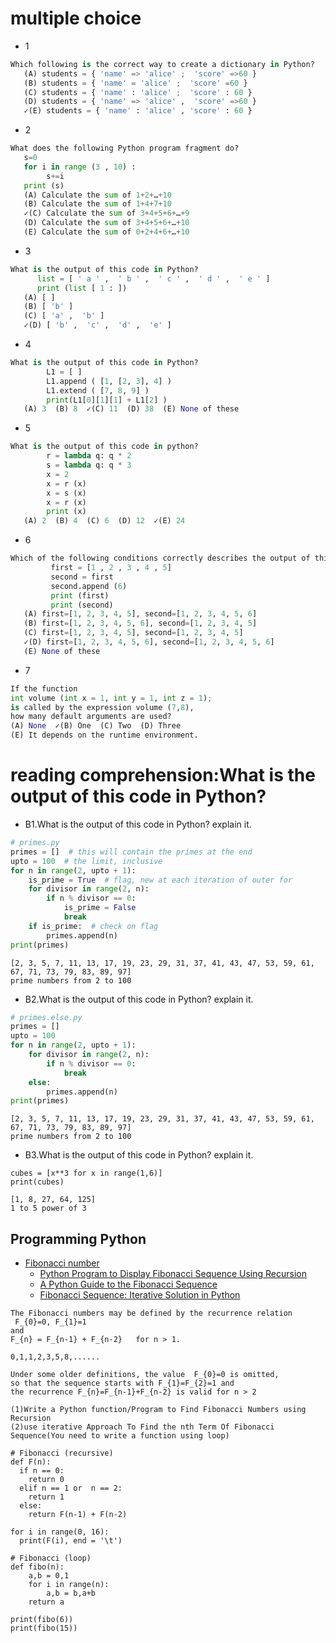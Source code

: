 # multiple choice
- 1
```python
Which following is the correct way to create a dictionary in Python?
   (A) students = { 'name' => 'alice' ;  'score' =>60 }
   (B) students = { 'name' = 'alice' ;  'score' =60 }
   (C) students = { 'name' : 'alice' ;  'score' : 60 }
   (D) students = { 'name' => 'alice' ,  'score' =>60 }
   ✓(E) students = { 'name' : 'alice' , 'score' : 60 }
```
- 2
```python
What does the following Python program fragment do?
   s=0
   for i in range (3 , 10) :
        s+=i
   print (s)
   (A) Calculate the sum of 1+2+…+10
   (B) Calculate the sum of 1+4+7+10
   ✓(C) Calculate the sum of 3+4+5+6+…+9
   (D) Calculate the sum of 3+4+5+6+…+10
   (E) Calculate the sum of 0+2+4+6+…+10
```
- 3
```python
What is the output of this code in Python?
      list = [ ' a ' ,  ' b ' ,  ' c ' ,  ' d ' ,  ' e ' ]
      print (list [ 1 : ])
   (A) [ ]
   (B) [ 'b' ]
   (C) [ 'a' ,  'b' ]
   ✓(D) [ 'b' ,  'c' ,  'd' ,  'e' ]
```

- 4
```python
What is the output of this code in Python?
        L1 = [ ]
        L1.append ( [1, [2, 3], 4] )
        L1.extend ( [7, 8, 9] )
        print(L1[0][1][1] + L1[2] )
   (A) 3  (B) 8  ✓(C) 11  (D) 38  (E) None of these
```

- 5

```python
What is the output of this code in python?
        r = lambda q: q * 2
        s = lambda q: q * 3
        x = 2
        x = r (x)
        x = s (x)
        x = r (x)
        print (x)
   (A) 2  (B) 4  (C) 6  (D) 12  ✓(E) 24
```

- 6
```python
Which of the following conditions correctly describes the output of this code in  Python?
         first = [1 , 2 , 3 , 4 , 5]
         second = first
         second.append (6)
         print (first)
         print (second)
   (A) first=[1, 2, 3, 4, 5], second=[1, 2, 3, 4, 5, 6]
   (B) first=[1, 2, 3, 4, 5, 6], second=[1, 2, 3, 4, 5]
   (C) first=[1, 2, 3, 4, 5], second=[1, 2, 3, 4, 5]
   ✓(D) first=[1, 2, 3, 4, 5, 6], second=[1, 2, 3, 4, 5, 6]
   (E) None of these
```
- 7
```python
If the function 
int volume (int x = 1, int y = 1, int z = 1); 
is called by the expression volume (7,8), 
how many default arguments are used?
(A) None  ✓(B) One  (C) Two  (D) Three
(E) It depends on the runtime environment.
```

# reading comprehension:What is the output of this code in Python?
- B1.What is the output of this code in Python? explain it.
```python
# primes.py
primes = []  # this will contain the primes at the end
upto = 100  # the limit, inclusive
for n in range(2, upto + 1):
    is_prime = True  # flag, new at each iteration of outer for
    for divisor in range(2, n):
        if n % divisor == 0:
            is_prime = False
            break
    if is_prime:  # check on flag
        primes.append(n)
print(primes)
```
```
[2, 3, 5, 7, 11, 13, 17, 19, 23, 29, 31, 37, 41, 43, 47, 53, 59, 61, 67, 71, 73, 79, 83, 89, 97]
prime numbers from 2 to 100
```
- B2.What is the output of this code in Python? explain it.
```python
# primes.else.py
primes = []
upto = 100
for n in range(2, upto + 1):
    for divisor in range(2, n):
        if n % divisor == 0:
            break
    else:
        primes.append(n)
print(primes)
```
```
[2, 3, 5, 7, 11, 13, 17, 19, 23, 29, 31, 37, 41, 43, 47, 53, 59, 61, 67, 71, 73, 79, 83, 89, 97]
prime numbers from 2 to 100
```
- B3.What is the output of this code in Python? explain it.
```
cubes = [x**3 for x in range(1,6)]
print(cubes)
```
```
[1, 8, 27, 64, 125]
1 to 5 power of 3
```
## Programming Python
- [Fibonacci number](https://en.wikipedia.org/wiki/Fibonacci_number)
  - [Python Program to Display Fibonacci Sequence Using Recursion](https://www.programiz.com/python-programming/examples/fibonacci-recursion)
  - [A Python Guide to the Fibonacci Sequence](https://realpython.com/fibonacci-sequence-python/)
  - [Fibonacci Sequence: Iterative Solution in Python](https://pythonistaplanet.com/fibonacci-sequence-iterative/)
```
The Fibonacci numbers may be defined by the recurrence relation
 F_{0}=0, F_{1}=1
and
F_{n} = F_{n-1} + F_{n-2}   for n > 1.

0,1,1,2,3,5,8,......

Under some older definitions, the value  F_{0}=0 is omitted, 
so that the sequence starts with F_{1}=F_{2}=1 and 
the recurrence F_{n}=F_{n-1}+F_{n-2} is valid for n > 2

(1)Write a Python function/Program to Find Fibonacci Numbers using Recursion
(2)use iterative Approach To Find the nth Term Of Fibonacci Sequence(You need to write a function using loop)
```
```
# Fibonacci (recursive)
def F(n):
  if n == 0:
    return 0
  elif n == 1 or  n == 2:
    return 1
  else:
    return F(n-1) + F(n-2)

for i in range(0, 16):
  print(F(i), end = '\t')
```

```
# Fibonacci (loop)
def fibo(n):
    a,b = 0,1
    for i in range(n):
        a,b = b,a+b
    return a

print(fibo(6))
print(fibo(15))
```
